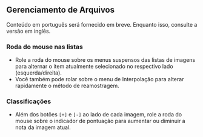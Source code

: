 ## Gerenciamento de Arquivos

Conteúdo em português será fornecido em breve.
Enquanto isso, consulte a versão em inglês.


### Roda do mouse nas listas
- Role a roda do mouse sobre os menus suspensos das listas de imagens para alternar o item atualmente selecionado no respectivo lado (esquerda/direita).
- Você também pode rolar sobre o menu de Interpolação para alterar rapidamente o método de reamostragem.

### Classificações
- Além dos botões `[+]` e `[-]` ao lado de cada imagem, role a roda do mouse sobre o indicador de pontuação para aumentar ou diminuir a nota da imagem atual.

